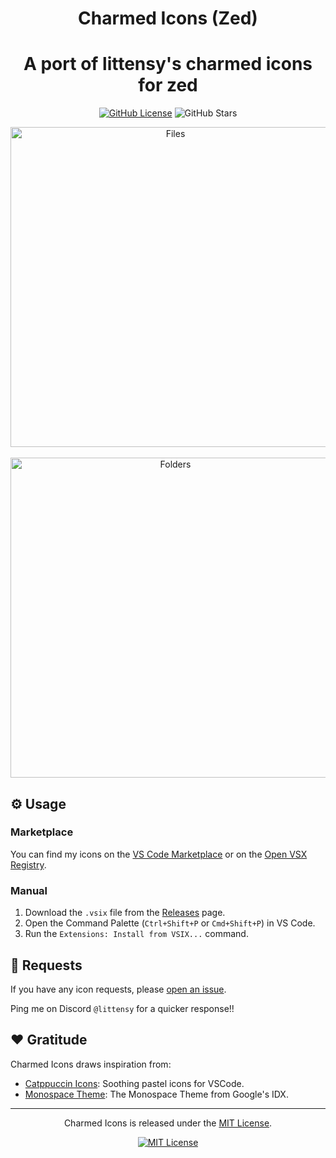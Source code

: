 <p align="center">
  <h1 align="center"><b>Charmed Icons (Zed)</b></h1>
  <h1 align="center">A port of littensy's charmed icons for zed</h1>
</p>

<div align="center">

[![GitHub License](https://img.shields.io/github/license/littensy/charmed-icons?style=for-the-badge)](LICENSE.md)
![GitHub Stars](https://img.shields.io/github/stars/littensy/charmed-icons?style=for-the-badge&logo=github)

<img src="assets/files.png" alt="Files" width="512" />
<br><br>
<img src="assets/folders.png" alt="Folders" width="512" />

</div>

## ⚙️ Usage

### Marketplace

You can find my icons on the [VS Code Marketplace](https://marketplace.visualstudio.com/items?itemName=littensy.charmed-icons) or on the [Open VSX Registry](https://open-vsx.org/extension/littensy/charmed-icons).

### Manual

1. Download the `.vsix` file from the [Releases](https://github.com/littensy/charmed-icons/releases) page.
2. Open the Command Palette (`Ctrl+Shift+P` or `Cmd+Shift+P`) in VS Code.
3. Run the `Extensions: Install from VSIX...` command.

## 🙌 Requests

If you have any icon requests, please [open an issue](https://github.com/littensy/charmed-icons/issues/new).

Ping me on Discord `@littensy` for a quicker response!!

## ❤️ Gratitude

Charmed Icons draws inspiration from:

- [Catppuccin Icons](https://github.com/catppuccin/vscode-icons): Soothing pastel icons for VSCode.
- [Monospace Theme](https://github.com/keksiqc/monospace-theme): The Monospace Theme from Google's IDX.

---

<p align="center">
Charmed Icons is released under the <a href="LICENSE.md">MIT License</a>.
</p>

<div align="center">

[![MIT License](https://img.shields.io/github/license/littensy/charmed-icons?style=for-the-badge)](LICENSE.md)

</div>
